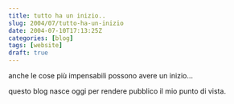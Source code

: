 ```yaml
---
title: tutto ha un inizio..
slug: 2004/07/tutto-ha-un-inizio
date: 2004-07-10T17:13:25Z
categories: [blog]
tags: [website]
draft: true
---
```


anche le cose più impensabili possono avere un inizio...
  
questo blog nasce oggi per rendere pubblico il mio punto di vista.
